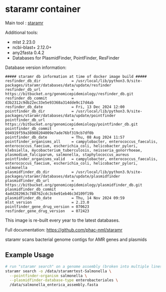 # staramr container

Main tool : [staramr](https://github.com/phac-nml/staramr)

Additional tools:

- mlst 2.23.0
- ncbi-blast+ 2.12.0+
- any2fasta 0.4.2
- Databases for PlasmidFinder, PointFinder, ResFinder

Database version information:

```
##### staramr db information at time of docker image build #####
resfinder_db_dir              = /usr/local/lib/python3.9/site-packages/staramr/databases/data/update/resfinder
resfinder_db_url              = https://bitbucket.org/genomicepidemiology/resfinder_db.git
resfinder_db_commit           = d3b2312c9db22ec33e5e93368a314dde9c17d4ab
resfinder_db_date             = Fri, 13 Dec 2024 12:00
pointfinder_db_dir            = /usr/local/lib/python3.9/site-packages/staramr/databases/data/update/pointfinder
pointfinder_db_url            = https://bitbucket.org/genomicepidemiology/pointfinder_db.git
pointfinder_db_commit         = 694919f59a38980204009e7ade76bf319cb7df0b
pointfinder_db_date           = Thu, 08 Aug 2024 11:57
pointfinder_organisms_all     = campylobacter, enterococcus_faecalis, enterococcus_faecium, escherichia_coli, helicobacter_pylori, klebsiella, mycobacterium_tuberculosis, neisseria_gonorrhoeae, plasmodium_falciparum, salmonella, staphylococcus_aureus
pointfinder_organisms_valid   = campylobacter, enterococcus_faecalis, enterococcus_faecium, escherichia_coli, helicobacter_pylori, salmonella
plasmidfinder_db_dir          = /usr/local/lib/python3.9/site-packages/staramr/databases/data/update/plasmidfinder
plasmidfinder_db_url          = https://bitbucket.org/genomicepidemiology/plasmidfinder_db.git
plasmidfinder_db_commit       = 4add282963c788762cdc3c6e91eb46c3d109f19b
plasmidfinder_db_date         = Thu, 14 Nov 2024 09:59
mlst_version                  = 2.23.0
pointfinder_gene_drug_version = 070623
resfinder_gene_drug_version   = 072423
```

This image is re-built every year to the latest databases.

Full documentation: https://github.com/phac-nml/staramr

staramr scans bacterial genome contigs for AMR genes and plasmids

## Example Usage

```bash
# run "staramr search" on a genome assembly (broken into multiple lines for readability)
staramr search -o /data/staramrtest-Salmonella \
  --pointfinder-organism salmonella \
  --plasmidfinder-database-type enterobacteriales \
  /data/salmonella_enterica_assembly.fasta
```
